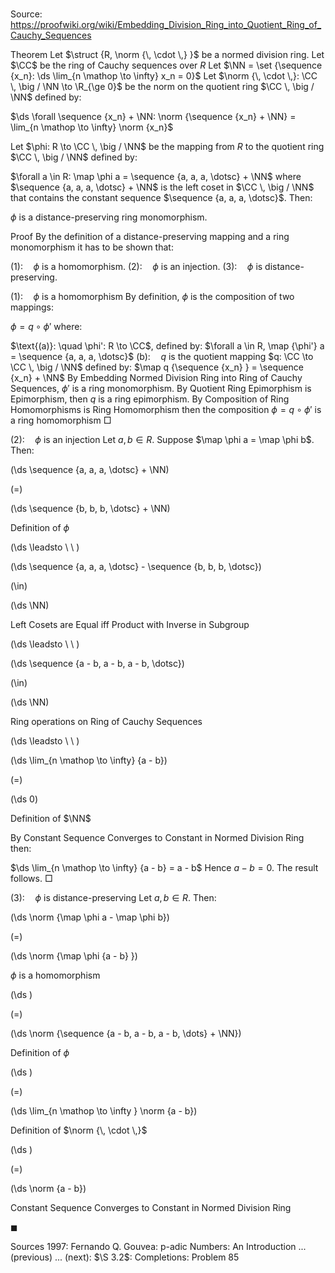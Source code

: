# 

Source: https://proofwiki.org/wiki/Embedding_Division_Ring_into_Quotient_Ring_of_Cauchy_Sequences



Theorem
Let $\struct {R, \norm {\, \cdot \,} }$ be a normed division ring.
Let $\CC$ be the ring of Cauchy sequences over $R$
Let $\NN = \set {\sequence {x_n}: \ds \lim_{n \mathop \to \infty} x_n = 0}$
Let $\norm {\, \cdot \,}: \CC \, \big / \NN \to \R_{\ge 0}$ be the norm on the quotient ring $\CC \, \big / \NN$ defined by:

$\ds \forall \sequence {x_n} + \NN: \norm {\sequence {x_n} + \NN} = \lim_{n \mathop \to \infty} \norm {x_n}$

Let $\phi: R \to \CC \, \big / \NN$ be the mapping from $R$ to the quotient ring $\CC \, \big / \NN$ defined by:

$\forall a \in R: \map \phi a = \sequence {a, a, a, \dotsc} + \NN$
where $\sequence {a, a, a, \dotsc} + \NN$ is the left coset in $\CC \, \big / \NN$ that contains the constant sequence $\sequence {a, a, a, \dotsc}$.
Then:

$\phi$ is a distance-preserving ring monomorphism.


Proof
By the definition of a distance-preserving mapping and a ring monomorphism it has to be shown that:

$(1): \quad \phi$ is a homomorphism.
$(2): \quad \phi$ is an injection.
$(3): \quad \phi$ is distance-preserving.


$(1): \quad \phi$ is a homomorphism
By definition, $\phi$ is the composition of two mappings:

$\phi = q \circ \phi'$
where:

$\text{(a)}: \quad \phi': R \to \CC$, defined by: $\forall a \in R, \map {\phi'} a = \sequence {a, a, a, \dotsc}$
$\text{(b)}: \quad q$ is the quotient mapping $q: \CC \to \CC \, \big / \NN$ defined by: $\map q {\sequence {x_n} } = \sequence {x_n} + \NN$
By Embedding Normed Division Ring into Ring of Cauchy Sequences, $\phi'$ is a ring monomorphism.
By Quotient Ring Epimorphism is Epimorphism, then $q$ is a ring epimorphism.
By Composition of Ring Homomorphisms is Ring Homomorphism then the composition $\phi = q \circ \phi'$ is a ring homomorphism
$\Box$


$(2): \quad \phi$ is an injection
Let $a, b \in R$.
Suppose $\map \phi a = \map \phi b$.
Then:














\(\ds \sequence {a, a, a, \dotsc} + \NN\)

\(=\)







\(\ds \sequence {b, b, b, \dotsc} + \NN\)





Definition of $\phi$








\(\ds \leadsto \ \ \)





\(\ds \sequence {a, a, a, \dotsc} - \sequence {b, b, b, \dotsc}\)

\(\in\)







\(\ds \NN\)





Left Cosets are Equal iff Product with Inverse in Subgroup








\(\ds \leadsto \ \ \)





\(\ds \sequence {a - b, a - b, a - b, \dotsc}\)

\(\in\)







\(\ds \NN\)





Ring operations on Ring of Cauchy Sequences








\(\ds \leadsto \ \ \)





\(\ds \lim_{n \mathop \to \infty} {a - b}\)

\(=\)







\(\ds 0\)





Definition of $\NN$



By Constant Sequence Converges to Constant in Normed Division Ring then:

$\ds \lim_{n \mathop \to \infty} {a - b} = a - b$
Hence $a-b = 0$.
The result follows.
$\Box$


$(3): \quad \phi$ is distance-preserving
Let $a, b \in R$.
Then:














\(\ds \norm {\map \phi a - \map \phi b}\)

\(=\)







\(\ds \norm {\map \phi {a - b} }\)





$\phi$ is a homomorphism














\(\ds \)

\(=\)







\(\ds \norm {\sequence {a - b, a - b, a - b, \dots} + \NN}\)





Definition of $\phi$














\(\ds \)

\(=\)







\(\ds \lim_{n \mathop \to \infty } \norm {a - b}\)





Definition of $\norm {\, \cdot \,}$














\(\ds \)

\(=\)







\(\ds \norm {a - b}\)





Constant Sequence Converges to Constant in Normed Division Ring



$\blacksquare$


Sources
1997: Fernando Q. Gouvea: p-adic Numbers: An Introduction ... (previous) ... (next): $\S 3.2$: Completions: Problem $85$




